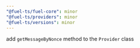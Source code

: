 ```yaml
---
"@fuel-ts/fuel-core": minor
"@fuel-ts/providers": minor
"@fuel-ts/versions": minor
---
```


add `getMessageByNonce` method to the `Provider` class
